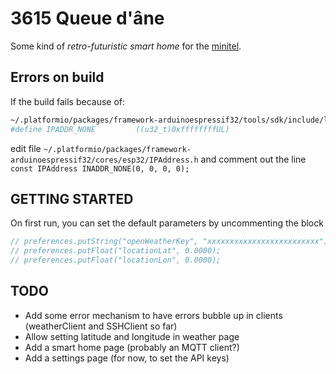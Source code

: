 # 3615 Queue d'âne

Some kind of *retro-futuristic smart home* for the [minitel](https://en.wikipedia.org/wiki/Minitel).

## Errors on build

If the build fails because of:

```bash
~/.platformio/packages/framework-arduinoespressif32/tools/sdk/include/lwip/lwip/ip4_addr.h:79:37: error: expected ')' before numeric constant
#define IPADDR_NONE         ((u32_t)0xffffffffUL)
```

edit file `~/.platformio/packages/framework-arduinoespressif32/cores/esp32/IPAddress.h` and comment out the line `const IPAddress INADDR_NONE(0, 0, 0, 0);`

## GETTING STARTED

On first run, you can set the default parameters by uncommenting the block

```C++
// preferences.putString("openWeatherKey", "xxxxxxxxxxxxxxxxxxxxxxxxx");
// preferences.putFloat("locationLat", 0.0000);
// preferences.putFloat("locationLon", 0.0000);
```

## TODO

- Add some error mechanism to have errors bubble up in clients (weatherClient and SSHClient so far)
- Allow setting latitude and longitude in weather page
- Add a smart home page (probably an MQTT client?)
- Add a settings page (for now, to set the API keys)
